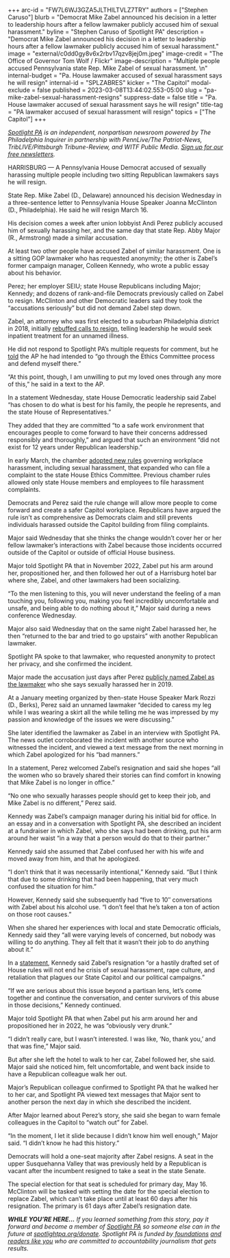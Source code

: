 +++
arc-id = "FW7L6WJ3GZA5JLTHILTVLZ7TRY"
authors = ["Stephen Caruso"]
blurb = "Democrat Mike Zabel announced his decision in a letter to leadership hours after a fellow lawmaker publicly accused him of sexual harassment."
byline = "Stephen Caruso of Spotlight PA"
description = "Democrat Mike Zabel announced his decision in a letter to leadership hours after a fellow lawmaker publicly accused him of sexual harassment."
image = "external/c0dd0gy8v6x2rbv17qzv8jej0m.jpeg"
image-credit = "The Office of Governor Tom Wolf / Flickr"
image-description = "Multiple people accused Pennsylvania state Rep. Mike Zabel of sexual harassment. \n"
internal-budget = "Pa. House lawmaker accused of sexual harassment says he will resign"
internal-id = "SPLZABRES"
kicker = "The Capitol"
modal-exclude = false
published = 2023-03-08T13:44:02.553-05:00
slug = "pa-mike-zabel-sexual-harassment-resigns"
suppress-date = false
title = "Pa. House lawmaker accused of sexual harassment says he will resign"
title-tag = "PA lawmaker accused of sexual harassment will resign"
topics = ["The Capitol"]
+++

<a href="https://www.spotlightpa.org/"><i>Spotlight PA</i></a><i> is an independent, nonpartisan newsroom powered by The Philadelphia Inquirer in partnership with PennLive/The Patriot-News, TribLIVE/Pittsburgh Tribune-Review, and WITF Public Media. </i><a href="https://www.spotlightpa.org/newsletters"><i>Sign up for our free newsletters</i></a><i>.</i>

HARRISBURG — A Pennsylvania House Democrat accused of sexually harassing multiple people including two sitting Republican lawmakers says he will resign.

State Rep. Mike Zabel (D., Delaware) announced his decision Wednesday in a three-sentence letter to Pennsylvania House Speaker Joanna McClinton (D., Philadelphia). He said he will resign March 16.

His decision comes a week after union lobbyist Andi Perez publicly accused him of sexually harassing her, and the same day that state Rep. Abby Major (R., Armstrong) made a similar accusation.

At least two other people have accused Zabel of similar harassment. One is a sitting GOP lawmaker who has requested anonymity; the other is Zabel’s former campaign manager, Colleen Kennedy, who wrote a public essay about his behavior.

<script src="https://www.spotlightpa.org/embed.js" async></script><div data-spl-embed-version="1" data-spl-src="https://www.spotlightpa.org/embeds/newsletter/"></div>

Perez; her employer SEIU; state House Republicans including Major; Kennedy; and dozens of rank-and-file Democrats previously called on Zabel to resign. McClinton and other Democratic leaders said they took the “accusations seriously” but did not demand Zabel step down.

Zabel, an attorney who was first elected to a suburban Philadelphia district in 2018, initially <a href="https://www.spotlightpa.org/news/2023/03/pa-mike-zabel-sexual-harassment-allegations-wont-resign-letter/">rebuffed calls to resign</a>, telling leadership he would seek inpatient treatment for an unnamed illness. 

He did not respond to Spotlight PA’s multiple requests for comment, but he <a href="https://apnews.com/article/pennsylvania-sexual-harassment-mike-zabel-d7001476c3d7bd66a47346c0d948d638" target="_blank">told</a> the AP he had intended to “go through the Ethics Committee process and defend myself there.”

“At this point, though, I am unwilling to put my loved ones through any more of this,” he said in a text to the AP. 

In a statement Wednesday, state House Democratic leadership said Zabel “has chosen to do what is best for his family, the people he represents, and the state House of Representatives.”

They added that they are committed “to a safe work environment that encourages people to come forward to have their concerns addressed responsibly and thoroughly,” and argued that such an environment “did not exist for 12 years under Republican leadership.”

In early March, the chamber <a href="https://www.spotlightpa.org/news/2023/03/pa-house-rules-sexual-harassment-committees-legislation/">adopted new rules</a> governing workplace harassment, including sexual harassment, that expanded who can file a complaint to the state House Ethics Committee. Previous chamber rules allowed only state House members and employees to file harassment complaints.

Democrats and Perez said the rule change will allow more people to come forward and create a safer Capitol workplace. Republicans have argued the rule isn’t as comprehensive as Democrats claim and still prevents individuals harassed outside the Capitol building from filing complaints.

Major said Wednesday that she thinks the change wouldn’t cover her or her fellow lawmaker’s interactions with Zabel because those incidents occurred outside of the Capitol or outside of official House business.

Major told Spotlight PA that in November 2022, Zabel put his arm around her, propositioned her, and then followed her out of a Harrisburg hotel bar where she, Zabel, and other lawmakers had been socializing.

“To the men listening to this, you will never understand the feeling of a man touching you, following you, making you feel incredibly uncomfortable and unsafe, and being able to do nothing about it,” Major said during a news conference Wednesday.

Major also said Wednesday that on the same night Zabel harassed her, he then “returned to the bar and tried to go upstairs” with another Republican lawmaker.

Spotlight PA spoke to that lawmaker, who requested anonymity to protect her privacy, and she confirmed the incident.

Major made the accusation just days after Perez <a href="https://www.spotlightpa.org/news/2023/03/pa-house-mike-zabel-alleged-sexual-harassment-lobbyist/">publicly named Zabel as the lawmaker</a> who she says sexually harassed her in 2019.

At a January meeting organized by then-state House Speaker Mark Rozzi (D., Berks), Perez said an unnamed lawmaker “decided to caress my leg while I was wearing a skirt all the while telling me he was impressed by my passion and knowledge of the issues we were discussing.”

She later identified the lawmaker as Zabel in an interview with Spotlight PA. The news outlet corroborated the incident with another source who witnessed the incident, and viewed a text message from the next morning in which Zabel apologized for his “bad manners.”

In a statement, Perez welcomed Zabel’s resignation and said she hopes “all the women who so bravely shared their stories can find comfort in knowing that Mike Zabel is no longer in office.”

“No one who sexually harasses people should get to keep their job, and Mike Zabel is no different,” Perez said.

Kennedy was Zabel’s campaign manager during his initial bid for office. In an essay and in a conversation with Spotlight PA, she described an incident at a fundraiser in which Zabel, who she says had been drinking, put his arm around her waist “in a way that a person would do that to their partner.”

Kennedy said she assumed that Zabel confused her with his wife and moved away from him, and that he apologized.

“I don’t think that it was necessarily intentional,” Kennedy said. “But I think that due to some drinking that had been happening, that very much confused the situation for him.”

However, Kennedy said she subsequently had “five to 10″ conversations with Zabel about his alcohol use. “I don’t feel that he’s taken a ton of action on those root causes.”

When she shared her experiences with local and state Democratic officials, Kennedy said they “all were varying levels of concerned, but nobody was willing to do anything. They all felt that it wasn’t their job to do anything about it.”

In a <a href="https://twitter.com/RTKvampire/status/1633576484609708033/photo/1" target="_blank">statement</a>, Kennedy said Zabel’s resignation “or a hastily drafted set of House rules will not end he crisis of sexual harassment, rape culture, and retaliation that plagues our State Capitol and our political campaigns.”

“If we are serious about this issue beyond a partisan lens, let’s come together and continue the conversation, and center survivors of this abuse in those decisions,” Kennedy continued. 

Major told Spotlight PA that when Zabel put his arm around her and propositioned her in 2022, he was “obviously very drunk.”

“I didn’t really care, but I wasn’t interested. I was like, ‘No, thank you,’ and that was fine,” Major said.

But after she left the hotel to walk to her car, Zabel followed her, she said. Major said she noticed him, felt uncomfortable, and went back inside to have a Republican colleague walk her out.

Major’s Republican colleague confirmed to Spotlight PA that he walked her to her car, and Spotlight PA viewed text messages that Major sent to another person the next day in which she described the incident.

After Major learned about Perez’s story, she said she began to warn female colleagues in the Capitol to “watch out” for Zabel.

“In the moment, I let it slide because I didn’t know him well enough,” Major said. “I didn’t know he had this history.”

<script src="https://www.spotlightpa.org/embed.js" async></script><div data-spl-embed-version="1" data-spl-src="https://www.spotlightpa.org/embeds/donate/"></div>

Democrats will hold a one-seat majority after Zabel resigns. A seat in the upper Susquehanna Valley that was previously held by a Republican is vacant after the incumbent resigned to take a seat in the state Senate.

The special election for that seat is scheduled for primary day, May 16. McClinton will be tasked with setting the date for the special election to replace Zabel, which can’t take place until at least 60 days after his resignation. The primary is 61 days after Zabel’s resignation date.

<i><b>WHILE YOU’RE HERE...</b></i><i> If you learned something from this story, pay it forward and become a member of </i><a href="https://www.spotlightpa.org/"><i>Spotlight PA</i></a><i> so someone else can in the future at </i><a href="https://www.spotlightpa.org/donate"><i>spotlightpa.org/donate</i></a><i>. Spotlight PA is funded by</i><a href="https://www.spotlightpa.org/support"><i> foundations</i></a><i> </i><a href="https://www.spotlightpa.org/support"><i>and readers like you</i></a><i> who are committed to accountability journalism that gets results.</i>
